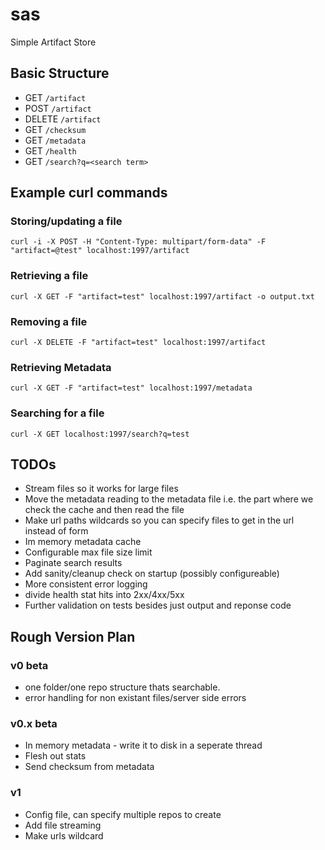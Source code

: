 # sas
Simple Artifact Store

## Basic Structure
- GET `/artifact`
- POST `/artifact`
- DELETE `/artifact`
- GET `/checksum`
- GET `/metadata`
- GET `/health`
- GET `/search?q=<search term>`

## Example curl commands

### Storing/updating a file
`curl -i -X POST -H "Content-Type: multipart/form-data" -F "artifact=@test" localhost:1997/artifact`

### Retrieving a file
`curl -X GET -F "artifact=test" localhost:1997/artifact -o output.txt`

### Removing a file
`curl -X DELETE -F "artifact=test" localhost:1997/artifact`

### Retrieving Metadata
`curl -X GET -F "artifact=test" localhost:1997/metadata`

### Searching for a file 
`curl -X GET localhost:1997/search?q=test`

## TODOs
- Stream files so it works for large files
- Move the metadata reading to the metadata file i.e. the part where we check the cache and then read the file
- Make url paths wildcards so you can specify files to get in the url instead of form
- Im memory metadata cache
- Configurable max file size limit
- Paginate search results
- Add sanity/cleanup check on startup (possibly configureable)
- More consistent error logging
- divide health stat hits into 2xx/4xx/5xx
- Further validation on tests besides just output and reponse code


## Rough Version Plan
### v0 beta
- one folder/one repo structure thats searchable.
- error handling for non existant files/server side errors

### v0.x beta
- In memory metadata - write it to disk in a seperate thread
- Flesh out stats
- Send checksum from metadata

### v1
- Config file, can specify multiple repos to create 
- Add file streaming
- Make urls wildcard
